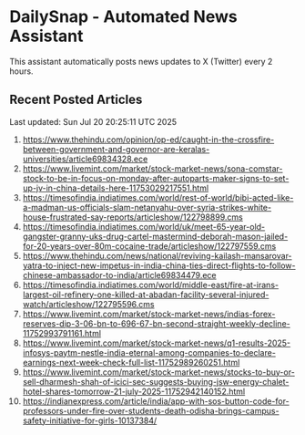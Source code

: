 # DailySnap - Automated News Assistant

This assistant automatically posts news updates to X (Twitter) every 2 hours.

## Recent Posted Articles

Last updated: Sun Jul 20 20:25:11 UTC 2025

1. https://www.thehindu.com/opinion/op-ed/caught-in-the-crossfire-between-government-and-governor-are-keralas-universities/article69834328.ece
2. https://www.livemint.com/market/stock-market-news/sona-comstar-stock-to-be-in-focus-on-monday-after-autoparts-maker-signs-to-set-up-jv-in-china-details-here-11753029217551.html
3. https://timesofindia.indiatimes.com/world/rest-of-world/bibi-acted-like-a-madman-us-officials-slam-netanyahu-over-syria-strikes-white-house-frustrated-say-reports/articleshow/122798899.cms
4. https://timesofindia.indiatimes.com/world/uk/meet-65-year-old-gangster-granny-uks-drug-cartel-mastermind-deborah-mason-jailed-for-20-years-over-80m-cocaine-trade/articleshow/122797559.cms
5. https://www.thehindu.com/news/national/reviving-kailash-mansarovar-yatra-to-inject-new-impetus-in-india-china-ties-direct-flights-to-follow-chinese-ambassador-to-india/article69834479.ece
6. https://timesofindia.indiatimes.com/world/middle-east/fire-at-irans-largest-oil-refinery-one-killed-at-abadan-facility-several-injured-watch/articleshow/122795596.cms
7. https://www.livemint.com/market/stock-market-news/indias-forex-reserves-dip-3-06-bn-to-696-67-bn-second-straight-weekly-decline-11752993791161.html
8. https://www.livemint.com/market/stock-market-news/q1-results-2025-infosys-paytm-nestle-india-eternal-among-companies-to-declare-earnings-next-week-check-full-list-11752989260251.html
9. https://www.livemint.com/market/stock-market-news/stocks-to-buy-or-sell-dharmesh-shah-of-icici-sec-suggests-buying-jsw-energy-chalet-hotel-shares-tomorrow-21-july-2025-11752942140152.html
10. https://indianexpress.com/article/india/app-with-sos-button-code-for-professors-under-fire-over-students-death-odisha-brings-campus-safety-initiative-for-girls-10137384/
